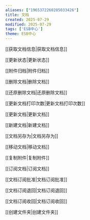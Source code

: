 ```yaml
---
aliases: ["1965372260285033426"]
title: 文档
created: 2025-07-29
modified: 2025-07-29
tags: ['ESB中心']
theme: ESB中心
---
```


[[获取文档信息|获取文档信息]]

[[更新状态|更新状态]]

[[附件归档|附件归档]]

[[删除文档|删除文档]]

[[还原删除文档|还原删除文档]]

[[更新文档打印次数|更新文档打印次数]]

[[更新文档|更新文档]]

[[新建文档|新建文档]]

[[文档另存为|文档另存为]]

[[移动文档|移动文档]]

[[复制附件|复制附件]]

[[订阅文档|订阅文档]]

[[文档订阅批准|文档订阅批准]]

[[文档订阅退回|文档订阅退回]]

[[文档订阅收回|文档订阅收回]]

[[创建文件夹|创建文件夹]]